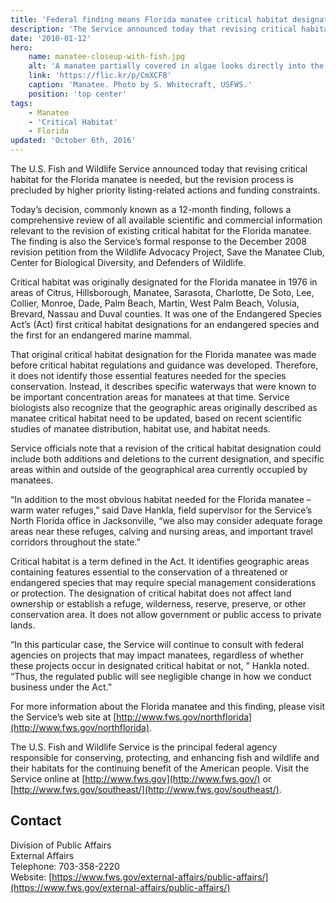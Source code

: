 ```yaml
---
title: 'Federal finding means Florida manatee critical habitat designation warrants revision'
description: 'The Service announced today that revising critical habitat for the Florida manatee is needed, but the revision process is precluded by higher priority listing-related actions and funding constraints.'
date: '2010-01-12'
hero:
    name: manatee-closeup-with-fish.jpg
    alt: 'A manatee partially covered in algae looks directly into the camera surrounded by a school of fish.'
    link: 'https://flic.kr/p/CmXCFB'
    caption: 'Manatee. Photo by S. Whitecraft, USFWS.'
    position: 'top center'
tags:
    - Manatee
    - 'Critical Habitat'
    - Florida
updated: 'October 6th, 2016'
---
```


The U.S. Fish and Wildlife Service announced today that revising critical habitat for the Florida manatee is needed, but the revision process is precluded by higher priority listing-related actions and funding constraints.

Today’s decision, commonly known as a 12-month finding, follows a comprehensive review of all available scientific and commercial information relevant to the revision of existing critical habitat for the Florida manatee. The finding is also the Service’s formal response to the December 2008 revision petition from the Wildlife Advocacy Project, Save the Manatee Club, Center for Biological Diversity, and Defenders of Wildlife.

Critical habitat was originally designated for the Florida manatee in 1976 in areas of Citrus, Hillsborough, Manatee, Sarasota, Charlotte, De Soto, Lee, Collier, Monroe, Dade, Palm Beach, Martin, West Palm Beach, Volusia, Brevard, Nassau and Duval counties. It was one of the Endangered Species Act’s (Act) first critical habitat designations for an endangered species and the first for an endangered marine mammal.

That original critical habitat designation for the Florida manatee was made before critical habitat regulations and guidance was developed. Therefore, it does not identify those essential features needed for the species conservation. Instead, it describes specific waterways that were known to be important concentration areas for manatees at that time. Service biologists also recognize that the geographic areas originally described as manatee critical habitat need to be updated, based on recent scientific studies of manatee distribution, habitat use, and habitat needs.

Service officials note that a revision of the critical habitat designation could include both additions and deletions to the current designation, and specific areas within and outside of the geographical area currently occupied by manatees.

“In addition to the most obvious habitat needed for the Florida manatee – warm water refuges,” said Dave Hankla, field supervisor for the Service’s North Florida office in Jacksonville, “we also may consider adequate forage areas near these refuges, calving and nursing areas, and important travel corridors throughout the state.”

Critical habitat is a term defined in the Act. It identifies geographic areas containing features essential to the conservation of a threatened or endangered species that may require special management considerations or protection. The designation of critical habitat does not affect land ownership or establish a refuge, wilderness, reserve, preserve, or other conservation area. It does not allow government or public access to private lands.

“In this particular case, the Service will continue to consult with federal agencies on projects that may impact manatees, regardless of whether these projects occur in designated critical habitat or not, ” Hankla noted. “Thus, the regulated public will see negligible change in how we conduct business under the Act.”

For more information about the Florida manatee and this finding, please visit the Service’s web site at [http://www.fws.gov/northflorida](http://www.fws.gov/northflorida).

The U.S. Fish and Wildlife Service is the principal federal agency responsible for conserving, protecting, and enhancing fish and wildlife and their habitats for the continuing benefit of the American people. Visit the Service online at [http://www.fws.gov](http://www.fws.gov/) or [http://www.fws.gov/southeast/](http://www.fws.gov/southeast/).

## Contact

Division of Public Affairs  
External Affairs  
Telephone: 703-358-2220  
Website: [https://www.fws.gov/external-affairs/public-affairs/](https://www.fws.gov/external-affairs/public-affairs/)
